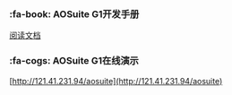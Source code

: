 ﻿###  :fa-book: AOSuite G1开发手册
[阅读文档](http://git.oschina.net/osworks/AOS/tree/master/AOSuite%20G1/doc)

###  :fa-cogs: AOSuite G1在线演示
[http://121.41.231.94/aosuite](http://121.41.231.94/aosuite)